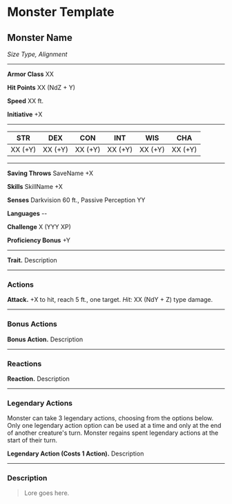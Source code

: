 # Monster Template

## Monster Name

*Size Type, Alignment*

---

**Armor Class** XX

**Hit Points** XX (NdZ + Y)

**Speed** XX ft.

**Initiative** +X

---

| STR | DEX | CON | INT | WIS | CHA |
|-|-|-|-|-|-|
| XX (+Y) | XX (+Y) | XX (+Y) | XX (+Y) | XX (+Y) | XX (+Y) |   

---

**Saving Throws** SaveName +X

**Skills** SkillName +X

**Senses** Darkvision 60 ft., Passive Perception YY 

**Languages** --

**Challenge** X (YYY XP)

**Proficiency Bonus** +Y

---

**Trait.**  Description 

---

### Actions

**Attack.** +X to hit, reach 5 ft., one target.  *Hit:* XX (NdY + Z) type damage.

---

### Bonus Actions

**Bonus Action.**  Description 

---

### Reactions

**Reaction.**  Description 

---

### Legendary Actions

Monster can take 3 legendary actions, choosing from the options below. Only one legendary action option can be used at a time and only at the end of another creature's turn. Monster regains spent legendary actions at the start of their turn.

**Legendary Action (Costs 1 Action).** Description

---

### Description

> Lore goes here.